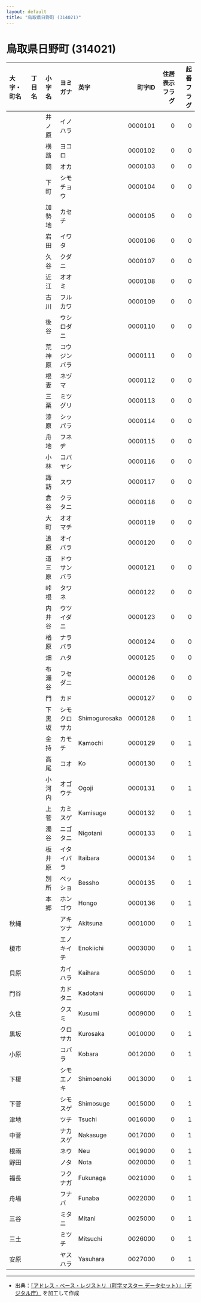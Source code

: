 ```yaml
---
layout: default
title: "鳥取県日野町 (314021)"
---
```


# 鳥取県日野町 (314021)

| 大字・町名 | 丁目名 | 小字名 | ヨミガナ | 英字 | 町字ID | 住居表示フラグ | 起番フラグ |
|:--------|:------|:------|:-----------------|:---------------------|--------:|----------:|--------:|
|  |  | 井ノ原 | イノハラ |  | 0000101 | 0 | 0 |
|  |  | 横路 | ヨコロ |  | 0000102 | 0 | 0 |
|  |  | 岡 | オカ |  | 0000103 | 0 | 0 |
|  |  | 下町 | シモチョウ |  | 0000104 | 0 | 0 |
|  |  | 加勢地 | カセチ |  | 0000105 | 0 | 0 |
|  |  | 岩田 | イワタ |  | 0000106 | 0 | 0 |
|  |  | 久谷 | クダニ |  | 0000107 | 0 | 0 |
|  |  | 近江 | オオミ |  | 0000108 | 0 | 0 |
|  |  | 古川 | フルカワ |  | 0000109 | 0 | 0 |
|  |  | 後谷 | ウシロダニ |  | 0000110 | 0 | 0 |
|  |  | 荒神原 | コウジンバラ |  | 0000111 | 0 | 0 |
|  |  | 根妻 | ネヅマ |  | 0000112 | 0 | 0 |
|  |  | 三栗 | ミツグリ |  | 0000113 | 0 | 0 |
|  |  | 漆原 | シッパラ |  | 0000114 | 0 | 0 |
|  |  | 舟地 | フネヂ |  | 0000115 | 0 | 0 |
|  |  | 小林 | コバヤシ |  | 0000116 | 0 | 0 |
|  |  | 諏訪 | スワ |  | 0000117 | 0 | 0 |
|  |  | 倉谷 | クラタニ |  | 0000118 | 0 | 0 |
|  |  | 大町 | オオマチ |  | 0000119 | 0 | 0 |
|  |  | 追原 | オイバラ |  | 0000120 | 0 | 0 |
|  |  | 道三原 | ドウサンバラ |  | 0000121 | 0 | 0 |
|  |  | 峠根 | タワネ |  | 0000122 | 0 | 0 |
|  |  | 内井谷 | ウツイダニ |  | 0000123 | 0 | 0 |
|  |  | 楢原 | ナラバラ |  | 0000124 | 0 | 0 |
|  |  | 畑 | ハタ |  | 0000125 | 0 | 0 |
|  |  | 布瀬谷 | フセダニ |  | 0000126 | 0 | 0 |
|  |  | 門 | カド |  | 0000127 | 0 | 0 |
|  |  | 下黒坂 | シモクロサカ | Shimogurosaka | 0000128 | 0 | 1 |
|  |  | 金持 | カモチ | Kamochi | 0000129 | 0 | 1 |
|  |  | 高尾 | コオ | Ko | 0000130 | 0 | 1 |
|  |  | 小河内 | オゴウチ | Ogoji | 0000131 | 0 | 1 |
|  |  | 上菅 | カミスゲ | Kamisuge | 0000132 | 0 | 1 |
|  |  | 濁谷 | ニゴタニ | Nigotani | 0000133 | 0 | 1 |
|  |  | 板井原 | イタイバラ | Itaibara | 0000134 | 0 | 1 |
|  |  | 別所 | ベッショ | Bessho | 0000135 | 0 | 1 |
|  |  | 本郷 | ホンゴウ | Hongo | 0000136 | 0 | 1 |
| 秋縄 |  |  | アキツナ | Akitsuna | 0001000 | 0 | 1 |
| 榎市 |  |  | エノキイチ | Enokiichi | 0003000 | 0 | 1 |
| 貝原 |  |  | カイハラ | Kaihara | 0005000 | 0 | 1 |
| 門谷 |  |  | カドタニ | Kadotani | 0006000 | 0 | 1 |
| 久住 |  |  | クスミ | Kusumi | 0009000 | 0 | 1 |
| 黒坂 |  |  | クロサカ | Kurosaka | 0010000 | 0 | 1 |
| 小原 |  |  | コバラ | Kobara | 0012000 | 0 | 1 |
| 下榎 |  |  | シモエノキ | Shimoenoki | 0013000 | 0 | 1 |
| 下菅 |  |  | シモスゲ | Shimosuge | 0015000 | 0 | 1 |
| 津地 |  |  | ツチ | Tsuchi | 0016000 | 0 | 1 |
| 中菅 |  |  | ナカスゲ | Nakasuge | 0017000 | 0 | 1 |
| 根雨 |  |  | ネウ | Neu | 0019000 | 0 | 1 |
| 野田 |  |  | ノタ | Nota | 0020000 | 0 | 1 |
| 福長 |  |  | フクナガ | Fukunaga | 0021000 | 0 | 1 |
| 舟場 |  |  | フナバ | Funaba | 0022000 | 0 | 1 |
| 三谷 |  |  | ミタニ | Mitani | 0025000 | 0 | 1 |
| 三土 |  |  | ミツチ | Mitsuchi | 0026000 | 0 | 1 |
| 安原 |  |  | ヤスハラ | Yasuhara | 0027000 | 0 | 1 |

---

- 出典：[「アドレス・ベース・レジストリ（町字マスター データセット）』（デジタル庁）](https://www.digital.go.jp/policies/base_registry_address/) を加工して作成